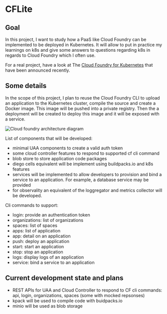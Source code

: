 # CFLite

## Goal
In this project, I want to study how a PaaS like Cloud Foundry can be implemented to be deployed in Kubernetes. It will allow to put in practice my learnings on k8s and give some answers to questions regarding k8s in regards to Cloud Foundry which I often use.

For a real project, have a look at The [Cloud Foundry for Kubernetes](https://www.cloudfoundry.org/blog/cloud-foundry-becomes-more-kubernetes-native-with-cf-for-k8s/) that have been announced recently.

## Some details
In the scope of this project, I plan to reuse the Cloud Foundry CLI to upload an application to the Kubernetes cluster, compile the source and create a Docker image. This image will be pushed into a private registry. Then the a deployment will be created to deploy this image and it will be exposed with a service.

![Cloud foundry architecture diagram](https://docs.cloudfoundry.org/concepts/images/cf_architecture_block.png "Cloud Foundry architecture")

List of components that will be developed:
- minimal UAA components to create a valid auth token
- some cloud controller features to respond to supported cf cli command
- blob store to store application code packages
- diego cells equivalent will be implement using buildpacks.io and k8s features
- services will be implemented to allow developers to provision and bind a service to an application. For example, a database service may be provided
- for observality an equivalent of the loggregator and metrics collector will be developed.

Cli commands to support:
- login: provide an authentication token
- organizations: list of organizations
- spaces: list of spaces
- apps: list of application
- app: detail on an application
- push: deploy an application
- start: start an application
- stop: stop an application
- logs: display logs of an application
- service: bind a service to an application

## Current development state and plans
- REST APIs for UAA and Cloud Controller to respond to CF cli commands: api, login, organizations, spaces (some with mocked repsonses)
- kpack will be used to compile code with buidpacks.io
- minio will be used as blob storage
